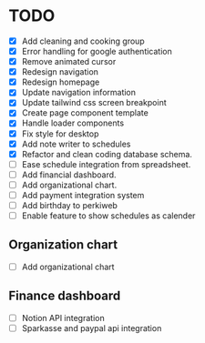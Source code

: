 # TODO

- [x] Add cleaning and cooking group
- [x] Error handling for google authentication
- [x] Remove animated cursor
- [x] Redesign navigation
- [x] Redesign homepage
- [x] Update navigation information
- [x] Update tailwind css screen breakpoint
- [x] Create page component template
- [x] Handle loader components
- [x] Fix style for desktop
- [x] Add note writer to schedules
- [x] Refactor and clean coding database schema.
- [ ] Ease schedule integration from spreadsheet.
- [ ] Add financial dashboard.
- [ ] Add organizational chart.
- [ ] Add payment integration system
- [ ] Add birthday to perkiweb
- [ ] Enable feature to show schedules as calender

## Organization chart

- [ ] Add organizational chart

## Finance dashboard

- [ ] Notion API integration
- [ ] Sparkasse and paypal api integration
